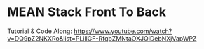 # MEAN Stack Front To Back

Tutorial & Code Along: https://www.youtube.com/watch?v=DQ9pZ2NKXRo&list=PLillGF-RfqbZMNtaOXJQiDebNXjVapWPZ